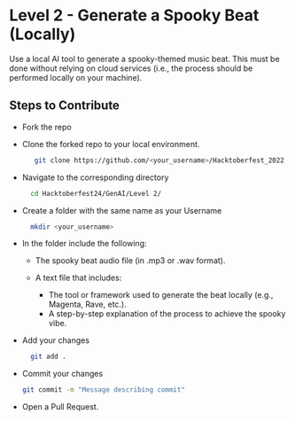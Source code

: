 # Level 2 - Generate a Spooky Beat (Locally)
Use a local AI tool to generate a spooky-themed music beat. This must be done without relying on cloud services (i.e., the process should be performed locally on your machine).

## Steps to Contribute
+ Fork the repo
+ Clone the forked repo to your local environment.
  ```bash
     git clone https://github.com/<your_username>/Hacktoberfest_2022
  ```
+ Navigate to the corresponding directory
  ```bash
    cd Hacktoberfest24/GenAI/Level 2/
  ```
+ Create a folder with the same name as your Username
  ```bash
    mkdir <your_username>
  ```
+ In the folder include the following:
  - The spooky beat audio file (in .mp3 or .wav format).
    
  - A text file that includes:
    - The tool or framework used to generate the beat locally (e.g., Magenta, Rave, etc.).
    - A step-by-step explanation of the process to achieve the spooky vibe.
    
+ Add your changes
  ```bash
    git add .
  ```
+ Commit your changes
  ```bash
  git commit -m "Message describing commit"
  ```
+ Open a Pull Request.
